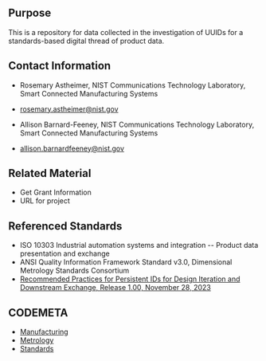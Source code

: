 ## Purpose
This is a repository for data collected in the investigation of UUIDs for a standards-based digital thread of product data.

## Contact Information
   - Rosemary Astheimer, NIST Communications Technology Laboratory, Smart Connected Manufacturing Systems
   - rosemary.astheimer@nist.gov
     
   - Allison Barnard-Feeney, NIST Communications Technology Laboratory, Smart Connected Manufacturing Systems
   - allison.barnardfeeney@nist.gov

## Related Material
   - Get Grant Information
   - URL for project

## Referenced Standards

- ISO 10303 Industrial automation systems and integration -- Product data presentation and exchange
- ANSI Quality Information Framework Standard v3.0, Dimensional Metrology Standards Consortium
- [Recommended Practices for Persistent IDs for Design Iteration and Downstream Exchange, Release 1.00, November 28, 2023](https://www.mbx-if.de/documents/rec_pracs_PID_v1.pdf)

## CODEMETA
- [Manufacturing](https://www.nist.gov/manufacturing)
- [Metrology](https://www.nist.gov/metrology)
- [Standards](https://www.nist.gov/standards)

<!-- References -->

[18f-guide]: https://github.com/18F/open-source-guide/blob/18f-pages/pages/making-readmes-readable.md
[cornell-meta]: https://data.research.cornell.edu/content/readme
[gh-cdo]: https://docs.github.com/en/repositories/managing-your-repositorys-settings-and-features/customizing-your-repository/about-code-owners
[gh-mdn]: https://github.github.com/gfm/
[gh-nst]: https://github.com/usnistgov
[gh-odi]: https://odiwiki.nist.gov/ODI/GitHub.html
[gh-osr]: https://github.com/usnistgov/opensource-repo/
[gh-ost]: https://github.com/orgs/usnistgov/teams/opensource-team
[gh-rob]: https://odiwiki.nist.gov/pub/ODI/GitHub/GHROB.pdf
[gh-tpl]: https://github.com/usnistgov/carpentries-development/discussions/3
[li-bsd]: https://opensource.org/licenses/bsd-license
[li-gpl]: https://opensource.org/licenses/gpl-license
[li-mit]: https://opensource.org/licenses/mit-license
[nist-code]: https://code.nist.gov
[nist-disclaimer]: https://www.nist.gov/open/license
[nist-s-1801-02]: https://inet.nist.gov/adlp/directives/review-data-intended-publication
[nist-open]: https://www.nist.gov/open/license#software
[wk-rdm]: https://en.wikipedia.org/wiki/README
